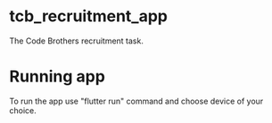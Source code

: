 # tcb_recruitment_app

The Code Brothers recruitment task.

# Running app
To run the app use "flutter run" command and choose device of your choice.